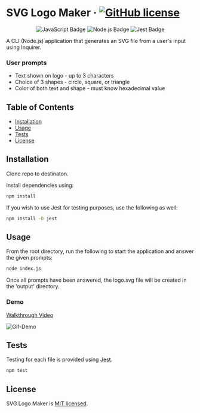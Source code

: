 # SVG Logo Maker &middot; [![GitHub license](https://img.shields.io/badge/License-MIT-blue.svg)](https://github.com/WebDevMullins/svg-logo-maker/blob/main/LICENSE)

<p align="center">
<img src="https://img.shields.io/badge/JavaScript-F7DF1E?logo=javascript&logoColor=000&style=flat" alt="JavaScript Badge">
<img src="https://img.shields.io/badge/Node.js-393?logo=nodedotjs&logoColor=fff&style=flat" alt="Node.js Badge">
<img src="https://img.shields.io/badge/Jest-C21325?logo=jest&logoColor=fff&style=flat" alt="Jest Badge">
</p>

A CLI (Node.js) application that generates an SVG file from a user's input using Inquirer.

### User prompts

- Text shown on logo - up to 3 characters
- Choice of 3 shapes - circle, square, or triangle
- Color of both text and shape - must know hexadecimal value

## Table of Contents

- [Installation](#installation)
- [Usage](#usage)
- [Tests](#tests)
- [License](#license)

## Installation

Clone repo to destinaton.

Install dependencies using:

```bash
npm install
```

If you wish to use Jest for testing purposes, use the following as well:

```bash
npm install -D jest
```

## Usage

From the root directory, run the following to start the application and answer the given prompts:

```bash
node index.js
```

Once all prompts have been answered, the logo.svg file will be created in the 'output' directory.

### Demo

[Walkthrough Video](https://watch.screencastify.com/v/vJZrcRTyeAwVI89xex39)

![Gif-Demo](https://github.com/WebDevMullins/svg-logo-maker/assets/6474546/f2c98d7f-0c69-4df0-83be-129c69d1250c)

## Tests

Testing for each file is provided using [Jest](https://jestjs.io).

```bash
npm test
```

## License

SVG Logo Maker is [MIT licensed](./LICENSE).
